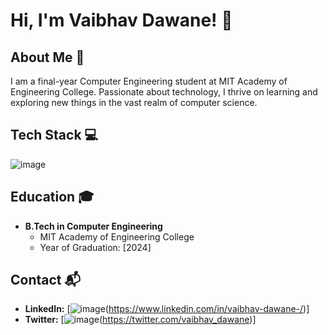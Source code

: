 # Hi, I'm Vaibhav Dawane! 👋

## About Me 🚀
I am a final-year Computer Engineering student at MIT Academy of Engineering College. Passionate about technology, I thrive on learning and exploring new things in the vast realm of computer science.

## Tech Stack 💻
![image](https://github.com/vaibhav-dawane/vaibhav-dawane/assets/137803297/f53ada56-89ec-463b-8411-9dad528d41d4)



## Education 🎓
- **B.Tech in Computer Engineering**
  - MIT Academy of Engineering College
  - Year of Graduation: [2024]

## Contact 📬
- **LinkedIn:** [![image](https://github.com/vaibhav-dawane/vaibhav-dawane/assets/137803297/bc6727ae-9c61-44ac-a24d-54f397379a04)(https://www.linkedin.com/in/vaibhav-dawane-/)]
- **Twitter:** [![image](https://github.com/vaibhav-dawane/vaibhav-dawane/assets/137803297/9272a69f-b0f2-4101-9b82-9c3fe04c8ee2)(https://twitter.com/vaibhav_dawane)]

